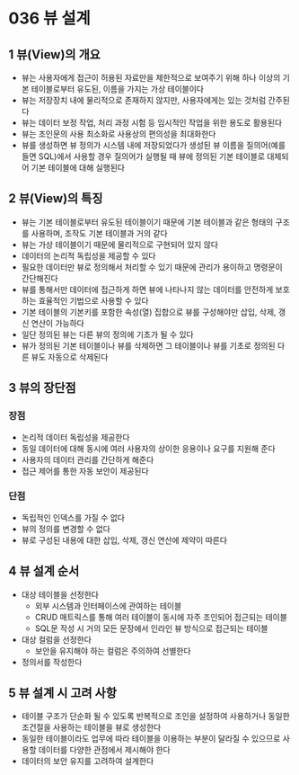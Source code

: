 # 036 뷰 설계

## 1 뷰(View)의 개요

- 뷰는 사용자에게 접근이 허용된 자료만을 제한적으로 보여주기 위해 하나 이상의 기본 테이블로부터 유도된, 이름을 가지는 가상 테이블이다
- 뷰는 저장장치 내에 물리적으로 존재하지 않지만, 사용자에게는 있는 것처럼 간주된다
- 뷰는 데이터 보정 작업, 처리 과정 시험 등 임시적인 작업을 위한 용도로 활용된다
- 뷰는 조인문의 사용 최소화로 사용상의 편의성을 최대화한다
- 뷰를 생성하면 뷰 정의가 시스템 내에 저장되었다가 생성된 뷰 이름을 질의어(예를 들면 SQL)에서 사용할 경우 질의어가 실행될 때 뷰에 정의된 기본 테이블로 대체되어 기본 테이블에 대해 실행된다



## 2 뷰(View)의 특징

- 뷰는 기본 테이블로부터 유도된 테이블이기 때문에 기본 테이블과 같은 형태의 구조를 사용하며, 조작도 기본 테이블과 거의 같다
- 뷰는 가상 테이블이기 때문에 물리적으로 구현되어 있지 않다
- 데이터의 논리적 독립성을 제공할 수 있다
- 필요한 데이터만 뷰로 정의해서 처리할 수 있기 때문에 관리가 용이하고 명령문이 간단해진다
- 뷰를 통해서만 데이터에 접근하게 하면 뷰에 나타나지 않는 데이터를 안전하게 보호하는 효율적인 기법으로 사용할 수 있다
- 기본 테이블의 기본키를 포함한 속성(열) 집합으로 뷰를 구성해야만 삽입, 삭제, 갱신 연산이 가능하다
- 일단 정의된 뷰는 다른 뷰의 정의에 기초가 될 수 있다
- 뷰가 정의된 기본 테이블이나 뷰를 삭제하면 그 테이블이나 뷰를 기초로 정의된 다른 뷰도 자동으로 삭제된다



## 3 뷰의 장단점

### 장점

- 논리적 데이터 독립성을 제공한다
- 동일 데이터에 대해 동시에 여러 사용자의 상이한 응용이나 요구를 지원해 준다
- 사용자의 데이터 관리를 간단하게 해준다
- 접근 제어를 통한 자동 보안이 제공된다



### 단점

- 독립적인 인덱스를 가질 수 없다
- 뷰의 정의를 변경할 수 없다
- 뷰로 구성된 내용에 대한 삽입, 삭제, 갱신 연산에 제약이 따른다



## 4 뷰 설계 순서

- 대상 테이블을 선정한다
  - 외부 시스템과 인터페이스에 관여하는 테이블
  - CRUD 매트릭스를 통해 여러 테이블이 동시에 자주 조인되어 접근되는 테이블
  - SQL문 작성 시 거의 모든 문장에서 인라인 뷰 방식으로 접근되는 테이블
- 대상 컬럼을 선정한다
  - 보안을 유지해야 하는 컬럼은 주의하여 선별한다
- 정의서를 작성한다



## 5 뷰 설계 시 고려 사항

- 테이블 구조가 단순화 될 수 있도록 반복적으로 조인을 설정하여 사용하거나 동일한 조건절을 사용하는 테이블을 뷰로 생성한다
- 동일한 테이블이라도 업무에 따라 테이블을 이용하는 부분이 달라질 수 있으므로 사용할 데이터를 다양한 관점에서 제시해야 한다
- 데이터의 보안 유지를 고려하여 설계한다